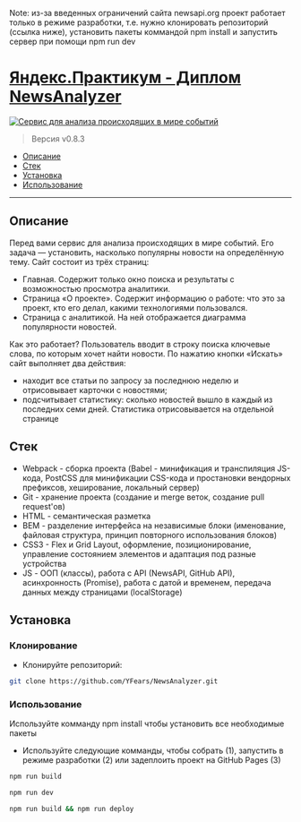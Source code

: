 Note: из-за введенных ограничений сайта newsapi.org проект работает только в режиме разработки, т.е. нужно клонировать репозиторий (ссылка ниже), установить пакеты коммандой npm install и запустить сервер при помощи npm run dev

# [Яндекс.Практикум - Диплом NewsAnalyzer](https://yfears.github.io/NewsAnalyzer/ "'NewsAnalyzer' - Сервис для анализа происходящих в мире событий")
<a href="https://yfears.github.io/NewsAnalyzer/"><img src="https://pixs.ru/images/2020/06/02/NA.png" title="NewsAnalyzer" alt="Сервис для анализа происходящих в мире событий"></a>
> Версия v0.8.3
- [Описание](#Описание)
- [Стек](#Стек)
- [Установка](#Установка)
- [Использование](#Использование)

---
## Описание
Перед вами сервис для анализа происходящих в мире событий.
Его задача — установить, насколько популярны новости на определённую тему.
Сайт состоит из трёх страниц:
 - Главная. Содержит только окно поиска и результаты с возможностью просмотра аналитики.    
 - Страница «О проекте». Содержит информацию о работе: что это за проект, кто его делал, какими технологиями пользовался.
 - Страница с аналитикой. На ней отображается диаграмма популярности новостей.

Как это работает?
Пользователь вводит в строку поиска ключевые слова, по которым хочет найти новости.
По нажатию кнопки «Искать» сайт выполняет два действия:
 - находит все статьи по запросу за последнюю неделю и отрисовывает карточки с новостями;
 - подсчитывает статистику: сколько новостей вышло в каждый из последних семи дней. Статистика отрисовывается на отдельной странице

## Стек
 - Webpack - сборка проекта (Babel - минификация и транспиляция JS-кода, PostCSS для минификации CSS-кода и простановки вендорных префиксов, хеширование, локальный сервер)
 - Git - хранение проекта (создание и merge веток, создание pull request'ов)
 - HTML - семантическая разметка
 - BEM - разделение интерфейса на независимые блоки (именование, файловая структура, принцип повторного использования блоков)
 - CSS3 - Flex и Grid Layout, оформление, позиционирование, управление состоянием элементов и адаптация под разные устройства
 - JS - ООП (классы), работа с API (NewsAPI, GitHub API), асинхронность (Promise), работа с датой и временем, передача данных между страницами (localStorage)

## Установка

### Клонирование

- Клонируйте репозиторий:

```bash
git clone https://github.com/YFears/NewsAnalyzer.git
```

### Использование
Используйте комманду npm install чтобы установить все необходимые пакеты
- Используйте следующие комманды, чтобы собрать (1), запустить в режиме разработки (2) или задеплоить проект на GitHub Pages (3)
```bash
npm run build
```
```bash
npm run dev
```
```bash
npm run build && npm run deploy
```
